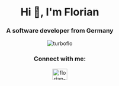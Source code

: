 <h1 align="center">Hi 👋, I'm Florian</h1>
<h3 align="center">A software developer from Germany</h3>

<p align="center"> <img src="https://komarev.com/ghpvc/?username=turboflo&label=Profile%20views&color=0e75b6&style=for-the-badge" alt="turboflo" /> </p>

<h3 align="center">Connect with me:</h3>
<p align="center">
<a href="https://linkedin.com/in/florian-hegenbarth-8709b21b7" target="blank"><img align="center"     src="https://raw.githubusercontent.com/rahuldkjain/github-profile-readme-generator/master/src/images/icons/Social/linked-in-alt.svg" alt="florian-hegenbarth-8709b21b7" height="30" width="40" /></a>
</p>
           

  
  




